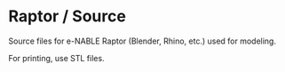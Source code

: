 Raptor / Source
===============

Source files for e-NABLE Raptor (Blender, Rhino, etc.) used for modeling.

For printing, use STL files.